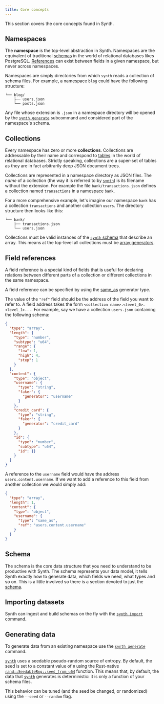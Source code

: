 ```yaml
---
title: Core concepts
---
```


This section covers the core concepts found in Synth.

## Namespaces

The **namespace** is the top-level abstraction in Synth. Namespaces are the
equivalent of traditional [schemas][sql-schemas] in the world of relational
databases likes PostgreSQL. [References](#field-references) can exist between
fields in a given namespace, but never across namespaces.

Namespaces are simply directories from which `synth` reads a collection of
schema files. For example, a namespace `blog` could have the following
structure:

```
└── blog/
    ├── users.json
    └── posts.json 
``` 

Any file whose extension is `.json` in a namespace directory will be opened by
the [`synth generate`][synth-generate] subcommand and considered part of the
namespace's schema.

## Collections

Every namespace has zero or more **collections**. Collections are addressable by
their name and correspond to [tables][sql-tables] in the world of relational
databases. Strictly speaking, collections are a super-set of tables as they are
in fact arbitrarily deep JSON document trees.

Collections are represented in a namespace directory as JSON files. The *name*
of a collection (the way it is referred to by [`synth`][synth]) is its filename
without the extension. For example the file `bank/transactions.json` defines a
collection named `transactions` in a namespace `bank`.

For a more comprehensive example, let's imagine our namespace `bank` has a
collection `transactions` and another collection `users`. The directory
structure then looks like this:

```
└── bank/
    ├── transactions.json
    └── users.json 
```

Collections must be valid instances of the [`synth` schema][schema] that
describe an array. This means at the top-level all collections must
be [array generators][array-generators].

## Field references

A field reference is a special kind of fields that is useful for declaring
relations between different parts of a collection or different collections in
the same namespace.

A field reference can be specified by using the [same_as][same-as] generator
type.

The value of the `"ref"` field should be the address of the field you want to
refer to. A field address takes the
form `<collection name>.<level_0>.<level_1>...`. For example, say we have a
collection `users.json` containing the following schema:

```json synth[users.json]
{
  "type": "array",
  "length": {
    "type": "number",
    "subtype": "u64",
    "range": {
      "low": 1,
      "high": 4,
      "step": 1
    }
  },
  "content": {
    "type": "object",
    "username": {
      "type": "string",
      "faker": {
        "generator": "username"
      }
    },
    "credit_card": {
      "type": "string",
      "faker": {
        "generator": "credit_card"
      }
    },
    "id": {
      "type": "number",
      "subtype": "u64",
      "id": {}
    }
  }
}
```

A reference to the `username` field would have the
address `users.content.username`. If we want to add a reference to this field
from another collection we would simply add:

```json synth
{
  "type": "array",
  "length": 1,
  "content": {
    "type": "object",
    "username": {
      "type": "same_as",
      "ref": "users.content.username"
    }
  }
}
```

## Schema

The schema is the core data structure that you need to understand to be
productive with Synth. The schema represents your data model, it tells Synth
exactly how to generate data, which fields we need, what types and so on. This
is a little involved so there is a section devoted to just the [schema][schema].

## Importing datasets

Synth can ingest and build schemas on the fly with
the [`synth import`][synth-import] command.

## Generating data

To generate data from an existing namespace use
the [`synth generate`][synth-generate] command.

[`synth`][synth] uses a seedable pseudo-random source of entropy. By default,
the seed is set to a constant value of `0` using the
Rust-native [`rand::SeedableRng::seed_from_u64`][seedable-rng] function. This
means that, by default, the data that [`synth`][synth] generates is
deterministic: it is only a function of your schema files.

This behavior can be tuned (and the seed be changed, or randomized) using
the `--seed` or `--random` flag.

[synth]: cli.md

[sql-schemas]: https://www.postgresql.org/docs/9.1/ddl-schemas.html

[sql-tables]: https://www.postgresql.org/docs/9.1/sql-createtable.html

[same-as]: ../content/same-as

[schema]: schema.md

[array-generators]: ../content/array

[same-as]: ../content/same-as

[synth-import]: cli.md#command-import

[synth-generate]: cli.md#command-generate

[seedable-rng]: https://docs.rs/rand/0.8.4/rand/trait.SeedableRng.html#method.seed_from_u64